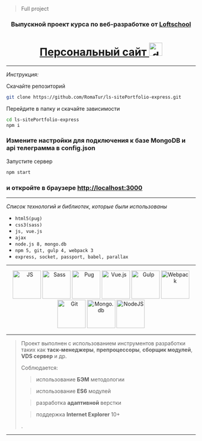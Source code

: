 
> Full project

<h3 align='center'>Выпускной проект курса по веб-разработке от <a href='https://loftschool.com' target='_blank'> Loftschool</a></h3>


<h1 align='center'>
<a href='http://romatur.xyz' target='_blank'>Персонaльный сайт <img src="http://i84.fastpic.ru/big/2016/1123/00/836cda96dd547f08c1037e72d583e600.jpg" alt="developer" width='35px' height='35px'></a>
</h1>

---

*Инструкция:*

Скачайте репозиторий
``` bash
git clone https://github.com/RomaTur/ls-sitePortfolio-express.git
```

Перейдите в папку и скачайте зависимости
``` bash
cd ls-sitePortfolio-express
npm i
```

### Измените настройки для подключения к базе MongoDB и api телеграмма в config.json


Запустите сервер
``` bash
npm start
```

<h3>и откройте в браузере <a href='http://localhost:3000' target='_blank'>http://localhost:3000</a></h3>

---

*Список технологий и библиотек, которые были использованы*

 * `html5(pug)`
 * `css3(sass)`
 * `js, vue.js`
 * `ajax`
 * `node.js 8, mongo.db`
 * `npm 5, git, gulp 4, webpack 3`
 * `express, socket, passport, babel, parallax`

---
<p align='center' bg-color='#bbb'>
<img src="https://images.plot.ly/language-icons/api-home/js-logo.png" alt="JS" width='75px' height='75px'>
<img src="https://www.audero.it/blog/wp-content/uploads/2015/06/sass-logo.png" alt="Sass" width='75px' height='75px'>
<img src="https://avatars.githubusercontent.com/u/9338635?v=3&s=100" alt="Pug" width='75px' height='75px'>
<img src="https://www.ag-grid.com/images/vue_large.png" alt="Vue.js" width='75px' height='75px'>
<img src="http://bogdanov-blog.ru/wp-content/themes/blogus/img/types/gulp.png" alt="Gulp" width='75px' height='75px'>
<img src="http://www.pvsm.ru/wp-content/plugins/contextual-related-posts/timthumb/timthumb.php?src=http%3A%2F%2Fwww.pvsm.ru%2Fimages%2F2017%2F01%2F09%2FWebpack-v-Visual-Studio-dlya-bolshih-solyushenov.png&w=100&h=100&zc=1&q=75" alt="Webpack" width='75px' height='75px'>
<img src="https://www.clearvision-cm.com/wp-content/themes/clearvision_v3/img/menu/git.png" alt="Git" width='75px' height='75px'>
<img src="https://www.dsp.co.uk/wp-content/uploads/2016/07/MongoDB-Support-1-100x100.png" alt="Mongo.db" width='75px' height='75px'>
<img src="http://www.phpkingdom.com/images/node.png" alt="NodeJS" width='75px' height='75px'>
</p>

 ---

> Проект выполнен с использованием инструментов разработки таких как **таск-менеджеры**, **препроцессоры**, **сборщик модулей**, **VDS сервер** и др.
>
> Соблюдается:
>> использование **БЭМ** методологии
>
>> использование **ES6** модулей
>
>> разработка **адаптивной** верстки
>
>> поддержка **Internet Explorer** 10+
>
> .
>

---